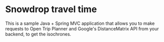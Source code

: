 Snowdrop travel time
=================================

This is a sample Java + Spring MVC application that allows you to make requests to Open Trip Planner and Google's DistanceMatrix API from your backend, to get the isochrones.



